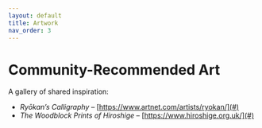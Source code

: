 ```yaml
---
layout: default
title: Artwork
nav_order: 3
---
```


# Community-Recommended Art

A gallery of shared inspiration:

- *Ryōkan’s Calligraphy* – [https://www.artnet.com/artists/ryokan/](#)
- *The Woodblock Prints of Hiroshige* – [https://www.hiroshige.org.uk/](#)
